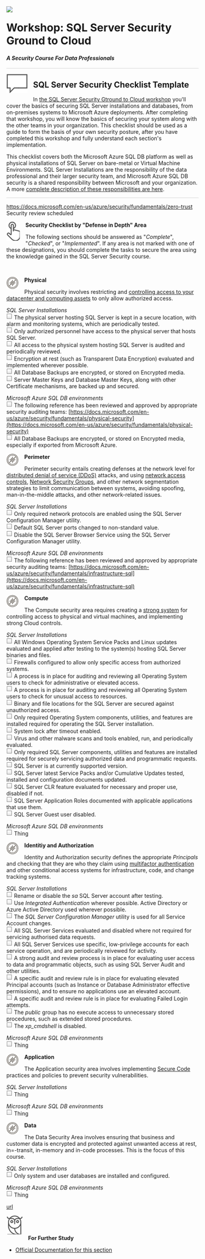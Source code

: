 <img style="float: left; margin: 0px 15px 15px 0px;" src="https://raw.githubusercontent.com/microsoft/sqlworkshops/master/graphics/Lock-2.png">

# Workshop: SQL Server Security Ground to Cloud

#### <i>A Security Course For Data Professionals</i>

<p style="border-bottom: 1px solid lightgrey;"></p>

<img style="float: left; margin: 0px 15px 15px 0px;" src="../graphics/textbubble.png"> <h2>SQL Server Security Checklist Template</h2>

In <a href="https://github.com/David-Seis/SecureYourAzureData" target="_blank">the SQL Server Security Gtround to Cloud workshop</a> you'll cover the basics of securing SQL Server installations and databases, from on-premises systems to Microsoft Azure deployments. After completing that workshop, you will know the basics of securing your system along with the other teams in your organization. This checklist should be used as a guide to form the basis of your own security posture, after you have completed this workshop and fully understand each section's implementation.

This checklist covers both the Microsoft Azure SQL DB platform as well as physical installations of SQL Server on bare-metal or Virtual Machine Environments. SQL Server Installations are the responsibility of the data professional and their larger security team, and Microsoft Azure SQL DB security is a shared responsibility between Microsoft and your organization. A more [complete description of these responsibilities are here](https://docs.microsoft.com/en-us/azure/security/fundamentals/shared-responsibility).

<p style="border-bottom: 1px solid lightgrey;"></p>

https://docs.microsoft.com/en-us/azure/security/fundamentals/zero-trust 
Security review scheduled

<p><img style="float: left; margin: 0px 15px 15px 0px;" src="../graphics/point1.png"><b>Security Checklist by "Defense in Depth" Area</b></p>

The following sections should be answered as "*Complete*", "*Checked*", or "*Implemented*". If any area is not marked with one of these designations, you should complete the tasks to secure the area using the knowledge gained in the SQL Server Security course.

<br>

<p><img style="float: left; margin: 0px 15px 15px 0px;" src="../graphics/Compass.png"><b>Physical</b></p>

Physical security involves restricting and [controlling access to your datacenter and computing assets](https://docs.microsoft.com/en-us/windows-server/identity/ad-ds/plan/security-best-practices/securing-domain-controllers-against-attack) to only allow authorized access.

*SQL Server Installations*
<br><img src="../graphics/checkbox.png"> The physical server hosting SQL Server is kept in a secure location, with alarm and monitoring systems, which are periodically tested.
<br><img src="../graphics/checkbox.png"> Only authorized personnel have access to the physical server that hosts SQL Server.
<br><img src="../graphics/checkbox.png"> All access to the physical system hosting SQL Server is audited and periodically reviewed.
<br><img src="../graphics/checkbox.png"> Encryption at rest (such as Transparent Data Encryption) evaluated and implemented wherever possible.
<br><img src="../graphics/checkbox.png"> All Database Backups are encrypted, or stored on Encrypted media.
<br><img src="../graphics/checkbox.png"> Server Master Keys and Database Master Keys, along with other Certificate mechanisms, are backed up and secured.


*Microsoft Azure SQL DB environments*
<br><img src="../graphics/checkbox.png"> The following reference has been reviewed and approved by appropriate security auditing teams: [https://docs.microsoft.com/en-us/azure/security/fundamentals/physical-security](https://docs.microsoft.com/en-us/azure/security/fundamentals/physical-security)
<br><img src="../graphics/checkbox.png"> All Database Backups are encrypted, or stored on Encrypted media, especially if exported from Microsoft Azure.
 
<p><img style="float: left; margin: 0px 15px 15px 0px;" src="../graphics/Compass.png"><b>Perimeter</b></p>

Perimeter security entails creating defenses at the network level for [distributed denial of service (DDoS)](https://docs.microsoft.com/en-us/azure/ddos-protection/types-of-attacks) attacks, and using [network access controls](https://docs.microsoft.com/en-us/azure/azure-sql/database/network-access-controls-overview?view=azuresql), [Network Security Groups](https://docs.microsoft.com/en-us/azure/virtual-network/network-security-groups-overview), and other network segmentation strategies to limit communication between systems, avoiding spoofing, man-in-the-middle attacks, and other network-related issues.

*SQL Server Installations*
<br><img src="../graphics/checkbox.png"> Only required network protocols are enabled using the SQL Server Configuration Manager utility. 
<br><img src="../graphics/checkbox.png"> Default SQL Server ports changed to non-standard value.
<br><img src="../graphics/checkbox.png"> Disable the SQL Server Browser Service using the SQL Server Configuration Manager utility.

*Microsoft Azure SQL DB environments*
<br><img src="../graphics/checkbox.png"> The following reference has been reviewed and approved by appropriate security auditing teams: [https://docs.microsoft.com/en-us/azure/security/fundamentals/infrastructure-sql](https://docs.microsoft.com/en-us/azure/security/fundamentals/infrastructure-sql)

<p><img style="float: left; margin: 0px 15px 15px 0px;" src="../graphics/Compass.png"><b>Compute</b></p>

The Compute security area requires creating a [strong system](https://techcommunity.microsoft.com/t5/itops-talk-blog/introduction-to-secured-core-computing/ba-p/2701672) for controlling access to physical and virtual machines, and implementing strong Cloud controls.

*SQL Server Installations*
<br><img src="../graphics/checkbox.png"> All Windows Operating System Service Packs and Linux updates evaluated and applied after testing to the system(s) hosting SQL Server binaries and files. 
<br><img src="../graphics/checkbox.png"> Firewalls configured to allow only specific access from authorized systems. 
<br><img src="../graphics/checkbox.png"> A process is in place for auditing and reviewing all Operating System users to check for administrative or elevated access.
<br><img src="../graphics/checkbox.png"> A process is in place for auditing and reviewing all Operating System users to check for unusual access to resources.
<br><img src="../graphics/checkbox.png"> Binary and file locations for the SQL Server are secured against unauthorized access.
<br><img src="../graphics/checkbox.png"> Only required Operating System components, utilities, and features are installed required for operating the SQL Server installation.
<br><img src="../graphics/checkbox.png"> System lock after timeout enabled.
<br><img src="../graphics/checkbox.png"> Virus and other malware scans and tools enabled, run, and periodically evaluated.
<br><img src="../graphics/checkbox.png"> Only required SQL Server components, utilities and features are installed required for securely servicing authorized data and programmatic requests.
<br><img src="../graphics/checkbox.png"> SQL Server is at currently supported version.
<br><img src="../graphics/checkbox.png"> SQL Server latest Service Packs and/or Cumulative Updates tested, installed and configuration documents updated.
<br><img src="../graphics/checkbox.png"> SQL Server CLR feature evaluated for necessary and proper use, disabled if not.
<br><img src="../graphics/checkbox.png"> SQL Server Application Roles documented with applicable applications that use them.
<br><img src="../graphics/checkbox.png"> SQL Server Guest user disabled.

*Microsoft Azure SQL DB environments*
<br><img src="../graphics/checkbox.png"> Thing

<p><img style="float: left; margin: 0px 15px 15px 0px;" src="../graphics/Compass.png"><b>Identitiy and Authorization</b></p>

Identity and Authorization security defines the appropriate *Principals* and checking that they are who they claim using [multifactor authentication](https://docs.microsoft.com/en-us/azure/active-directory/authentication/concept-mfa-howitworks) and other conditional access systems for infrastructure, code, and change tracking systems.

*SQL Server Installations*
<br><img src="../graphics/checkbox.png"> Rename or disable the *sa* SQL Server account after testing.
<br><img src="../graphics/checkbox.png"> Use *Integrated Authentication* wherever possible. Active Directory or Azure Active Directory used wherever possible.
<br><img src="../graphics/checkbox.png"> The *SQL Server Configuration Manager* utility is used for all Service Account changes.
<br><img src="../graphics/checkbox.png"> All SQL Server Services evaluated and disabled where not required for servicing authorised data requests.
<br><img src="../graphics/checkbox.png"> All SQL Server Services use specific, low-privilege accounts for each service operation, and are periodically reivewed for activity.
<br><img src="../graphics/checkbox.png"> A strong audit and review process is in place for evaluating user access to data and programmatic objects, such as using SQL Server Audit and other utilities.
<br><img src="../graphics/checkbox.png"> A specific audit and review rule is in place for evaluating elevated Principal accounts (such as Instance or Database Administrator effective permissions), and to ensure no applications use an elevated account.
<br><img src="../graphics/checkbox.png"> A specific audit and review rule is in place for evaluating Failed Login attempts.
<br><img src="../graphics/checkbox.png"> The *public* group has no execute access to unnecessary stored procedures, such as extended stored procedures. 
<br><img src="../graphics/checkbox.png"> The *xp_cmdshell* is disabled.


*Microsoft Azure SQL DB environments*
<br><img src="../graphics/checkbox.png"> Thing
 
<p><img style="float: left; margin: 0px 15px 15px 0px;" src="../graphics/Compass.png"><b>Application</b></p>

The Application security area involves implementing [Secure Code](https://docs.microsoft.com/en-us/dotnet/standard/security/secure-coding-guidelines) practices and policies to prevent security vulnerabilities.

*SQL Server Installations*
<br><img src="../graphics/checkbox.png"> Thing 

*Microsoft Azure SQL DB environments*
<br><img src="../graphics/checkbox.png"> Thing
 

<p><img style="float: left; margin: 0px 15px 15px 0px;" src="../graphics/Compass.png"><b>Data</b></p>

The Data Security Area involves ensuring that business and customer data is encrypted and protected against unwanted access at rest, in=-transit, in-memory and in-code processes. This is the focus of this course.

*SQL Server Installations*
<br><img src="../graphics/checkbox.png"> Only system and user databases are installed and configured.

*Microsoft Azure SQL DB environments*
<br><img src="../graphics/checkbox.png"> Thing

<a href="url" target="_blank">url</a>

<p><img style="margin: 0px 15px 15px 0px;" src="../graphics/owl.png"><b>For Further Study</b></p>
<ul>
    <li><a href="url" target="_blank">Official Documentation for this section</a></li>
</ul>
